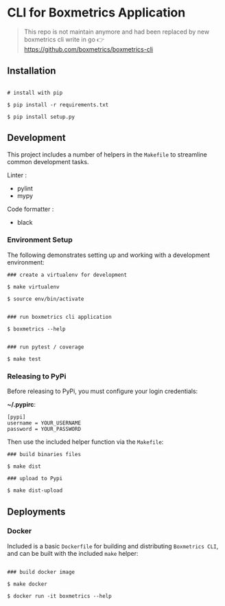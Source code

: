 # CLI for Boxmetrics Application

 > This repo is not maintain anymore and had been replaced by new boxmetrics cli write in go 👉 <https://github.com/boxmetrics/boxmetrics-cli>

## Installation

```text

# install with pip

$ pip install -r requirements.txt

$ pip install setup.py
```

## Development

This project includes a number of helpers in the `Makefile` to streamline common development tasks.

Linter :

- pylint
- mypy

Code formatter :

- black

### Environment Setup

The following demonstrates setting up and working with a development environment:

```text
### create a virtualenv for development

$ make virtualenv

$ source env/bin/activate


### run boxmetrics cli application

$ boxmetrics --help


### run pytest / coverage

$ make test
```

### Releasing to PyPi

Before releasing to PyPi, you must configure your login credentials:

**~/.pypirc**:

```text
[pypi]
username = YOUR_USERNAME
password = YOUR_PASSWORD
```

Then use the included helper function via the `Makefile`:

```text
### build binaries files

$ make dist

### upload to Pypi

$ make dist-upload
```

## Deployments

### Docker

Included is a basic `Dockerfile` for building and distributing `Boxmetrics CLI`,
and can be built with the included `make` helper:

```text

### build docker image

$ make docker

$ docker run -it boxmetrics --help
```
